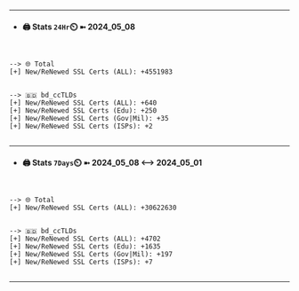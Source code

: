 

---
- #### 🖨️ **Stats** `24Hr`⏲️ ➼ 2024_05_08
```console


--> 🌐 Total
[+] New/ReNewed SSL Certs (ALL): +4551983


--> 🇧🇩 bd_ccTLDs
[+] New/ReNewed SSL Certs (ALL): +640
[+] New/ReNewed SSL Certs (Edu): +250
[+] New/ReNewed SSL Certs (Gov|Mil): +35
[+] New/ReNewed SSL Certs (ISPs): +2


```

---
- #### 🖨️ **Stats** `7Days`⏲️ ➼ 2024_05_08 <--> 2024_05_01
```console


--> 🌐 Total
[+] New/ReNewed SSL Certs (ALL): +30622630


--> 🇧🇩 bd_ccTLDs
[+] New/ReNewed SSL Certs (ALL): +4702
[+] New/ReNewed SSL Certs (Edu): +1635
[+] New/ReNewed SSL Certs (Gov|Mil): +197
[+] New/ReNewed SSL Certs (ISPs): +7


```

---

